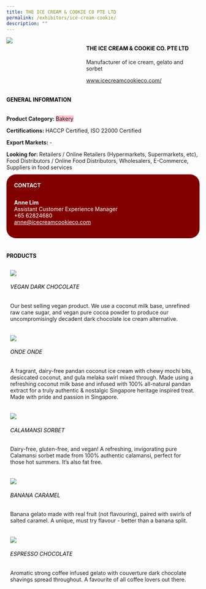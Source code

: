 ```yaml
---
title: THE ICE CREAM & COOKIE CO PTE LTD
permalink: /exhibitors/ice-cream-cookie/
description: ""
---
```

<head>
	<div class="flex-paragraph">
		<!--hi there! this is a comment and will provide you with instructional guides-->
		<!--insert booth number here!-->
		<p style="text-transform: uppercase"></p></div>
			<div class="flex-container" style="display: flex; flex-wrap: wrap;">
				<!--insert DOWNLOAD link of company logo between the " marks!-->
			<div class="card sgds" style="flex: 1 1 40%; display: block;"><img src="https://drive.google.com/uc?id=1tRMh6_bqm5x5XsDgVwGGZcqhIB78ug7n&export=download"></div>
	<div class="card-sgds" style="flex: 1 1 58%; display: block; margin-left: 3px">
		<h4 style="text-transform: uppercase; color: black;"><!--insert the exhibitor's name between the <b> tags here--><b>THE ICE CREAM & COOKIE CO. PTE LTD</b></h4><!--insert the exhibitor's description between the <p> tags here-->
		<p>Manufacturer of ice cream, gelato and sorbet<p>
		<!--insert the exhibitor's website link, making sure there is "https:// www." present please. make sure the entire https link goes in between the " marks-->
		<p><a href="https://www.icecreamcookieco.com/" target="_blank"><!--insert the www website link here (no need for https)-->www.icecreamcookieco.com/</a></p>
	</div>
</div>
</head>

<body>
	<h4 style="text-transform: uppercase; color: black;"><b>General Information</b></h4>
		<div class="flex-container" style="display: flex; flex-wrap: wrap;">
			<div class="card sgds" style="flex: 1 1 65%; display: block; align-self: stretch">
			<div class="flex-paragraph">
			<p><b>Product Category: </b><span style=" background-color: pink; border-radius: 10 px;"><!--insert the exhibitor's pdt cat between the <p> tags here-->Bakery</span></p> 
				<p><b>Certifications: </b><!--insert all the exhibitor's certifications between the </b> and </p> here-->HACCP Certified, ISO 22000 Certified<p>
			<p><b>Export Markets: </b><!--insert all the exhibitor's export markets between the </b> and </p> here-->- <p>
			<p style="margin-bottom: 10px;"><b>Looking for: </b><!--insert all the exhibitor's potential business partners between the </b> and </p> here-->Retailers / Online Retailers (Hypermarkets, Supermarkets, etc), Food Distributors / Online Food Distributors, Wholesalers, E-Commerce, Suppliers in food services</p>
			</div>
		</div>
		<div class="card sgds" style="flex: 1 1 35%; padding: 10px; display: block; background-color: maroon; border-radius: 25px; align-self: center;">
		<h4 style="color: white; margin-top: 10px; margin-left: 10px;">CONTACT</h4>
		<div class="flex-paragraph">
			<!--replace with exhibitor's: -->
			<p style="padding: 10px; color: white;"><b><!-- POC name-->Anne Lim</b><br><!-- designation-->Assistant Customer Experience Manager <br><!--contact number-->+65 62824680<br><!-- for linking purposes, insert their email after "mailto:"...--><a href="mailto:anne@icecreamcookieco.com" style="color: white;"><!--...and also include the display email before </a> here-->anne@icecreamcookieco.com</a></p>
		</div>
			</div>
		</div>
	<br>
		<h4 style="text-transform: uppercase; color: black;"><b>products</b></h4>
<div style="display: flex; flex-wrap: wrap;">
  <div class="card sgds" style="flex: 1 1 47%; margin: 10px; display: block;"><!--insert the exhibitor's DOWNLOAD image for product between the " marks here-->
	<div class="flex-image" style="display: block;"><img src="https://drive.google.com/uc?id=1_wZDpW9Hmpy9qQiM_-DabnzlzctA5aF8&export=download"></div>
	<div class="flex-paragraph">
		<h6 style="text-transform: uppercase; color: black;"><!--insert product name before </h6> and product description after <p>-->Vegan Dark Chocolate</h6>
		<p>Our best selling vegan product. We use a coconut milk base, unrefined raw cane sugar, and vegan pure cocoa powder to produce our uncompromisingly decadent dark chocolate ice cream alternative.</p></div>
	</div>
		<div class="card sgds" style="flex: 1 1 47%; margin: 10px; display: block;">
		<div class="flex-image" style="display: block;"><img src="https://drive.google.com/uc?id=1jpZB80SdDm5aqhWqzciLJS2gijiNTOls&export=download"></div>
	<div class="flex-paragraph">
		<h6 style="text-transform: uppercase; color: black;">Onde Onde</h6>
		<p>A fragrant, dairy-free pandan coconut ice cream with chewy mochi bits, desiccated coconut, and gula melaka swirl mixed through. Made using a refreshing coconut milk base and infused with 100% all-natural pandan extract for a truly authentic & nostalgic Singapore heritage inspired treat. Made with pride and passion in Singapore.</p></div>
	</div>
		<div class="card sgds" style="flex: 1 1 47%; margin: 10px; display: block;">
		<div class="flex-image" style="display: block;"><img src="https://drive.google.com/uc?id=1hdJ3t95zZT-u2Nx5p8dByMOrZU_SRjfU&export=download"></div>
	<div class="flex-paragraph">
		<h6 style="text-transform: uppercase; color: black;">Calamansi Sorbet </h6>
		<p>Dairy-free, gluten-free, and vegan! A refreshing, invigorating pure Calamansi sorbet made from 100% authentic calamansi, perfect for those hot summers. It’s also fat free.</p></div>
		</div>
		<div class="card sgds" style="flex: 1 1 47%; margin: 10px; display: block;">
		<div class="flex-image" style="display: block;"><img src="https://drive.google.com/uc?id=1TtGEL4Fkqp7fpo8sO--3qw7CTUi7mmyq&export=download"></div>
	<div class="flex-paragraph">
		<h6 style="text-transform: uppercase; color: black;">Banana Caramel </h6>
		<p>Banana gelato made with real fruit (not flavouring), paired with swirls of salted caramel. A unique, must try flavour - better than a banana split.</p></div>
	</div>
		<div class="card sgds" style="flex: 1 1 47%; margin: 10px; display: block;">
		<div class="flex-image" style="display: block;"><img src="https://drive.google.com/uc?id=1igjjGG6u46Kl6ZcMzquavU1mOm1qq_jh&export=download"></div>
	<div class="flex-paragraph">
		<h6 style="text-transform: uppercase; color: black;">Espresso Chocolate</h6>
		<p>Aromatic strong coffee infused gelato with couverture dark chocolate shavings spread throughout. A favourite of all coffee lovers out there.</p></div>
	</div>
	<!--don't delete these 2 tags. double check how the layout looks on the right too and lemme know if there are any problems! thank u so much for ur hardwork!-->
	</div>
</body>